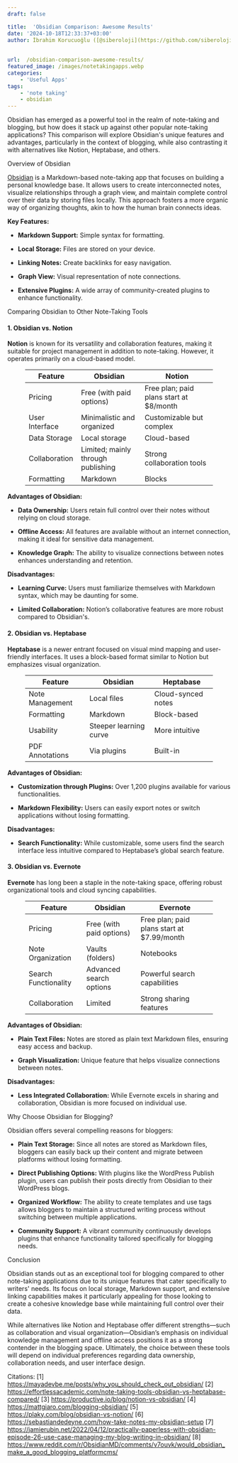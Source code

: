 ```yaml
---
draft: false

title:  'Obsidian Comparison: Awesome Results'
date: '2024-10-18T12:33:37+03:00'
author: İbrahim Korucuoğlu ([@siberoloji](https://github.com/siberoloji))
 
 
url:  /obsidian-comparison-awesome-results/
featured_image: /images/notetakingapps.webp
categories:
    - 'Useful Apps'
tags:
    - 'note taking'
    - obsidian
---
```



Obsidian has emerged as a powerful tool in the realm of note-taking and blogging, but how does it stack up against other popular note-taking applications? This comparison will explore Obsidian's unique features and advantages, particularly in the context of blogging, while also contrasting it with alternatives like Notion, Heptabase, and others.



Overview of Obsidian



<a href="https://www.siberoloji.com/exploring-the-obsidian-app-for-efficiency/" target="_blank" rel="noopener" title="">Obsidian</a> is a Markdown-based note-taking app that focuses on building a personal knowledge base. It allows users to create interconnected notes, visualize relationships through a graph view, and maintain complete control over their data by storing files locally. This approach fosters a more organic way of organizing thoughts, akin to how the human brain connects ideas.



**Key Features:**


* **Markdown Support:** Simple syntax for formatting.

* **Local Storage:** Files are stored on your device.

* **Linking Notes:** Create backlinks for easy navigation.

* **Graph View:** Visual representation of note connections.

* **Extensive Plugins:** A wide array of community-created plugins to enhance functionality.




Comparing Obsidian to Other Note-Taking Tools


#### 1. Obsidian vs. Notion



**Notion** is known for its versatility and collaboration features, making it suitable for project management in addition to note-taking. However, it operates primarily on a cloud-based model.


<!-- wp:table -->
<figure class="wp-block-table"><table class="has-fixed-layout"><thead><tr><th>Feature</th><th>Obsidian</th><th>Notion</th></tr></thead><tbody><tr><td>Pricing</td><td>Free (with paid options)</td><td>Free plan; paid plans start at $8/month</td></tr><tr><td>User Interface</td><td>Minimalistic and organized</td><td>Customizable but complex</td></tr><tr><td>Data Storage</td><td>Local storage</td><td>Cloud-based</td></tr><tr><td>Collaboration</td><td>Limited; mainly through publishing</td><td>Strong collaboration tools</td></tr><tr><td>Formatting</td><td>Markdown</td><td>Blocks</td></tr></tbody></table></figure>
<!-- /wp:table -->


**Advantages of Obsidian:**


* **Data Ownership:** Users retain full control over their notes without relying on cloud storage.

* **Offline Access:** All features are available without an internet connection, making it ideal for sensitive data management.

* **Knowledge Graph:** The ability to visualize connections between notes enhances understanding and retention.




**Disadvantages:**


* **Learning Curve:** Users must familiarize themselves with Markdown syntax, which may be daunting for some.

* **Limited Collaboration:** Notion’s collaborative features are more robust compared to Obsidian's.



#### 2. Obsidian vs. Heptabase



**Heptabase** is a newer entrant focused on visual mind mapping and user-friendly interfaces. It uses a block-based format similar to Notion but emphasizes visual organization.


<!-- wp:table -->
<figure class="wp-block-table"><table class="has-fixed-layout"><thead><tr><th>Feature</th><th>Obsidian</th><th>Heptabase</th></tr></thead><tbody><tr><td>Note Management</td><td>Local files</td><td>Cloud-synced notes</td></tr><tr><td>Formatting</td><td>Markdown</td><td>Block-based</td></tr><tr><td>Usability</td><td>Steeper learning curve</td><td>More intuitive</td></tr><tr><td>PDF Annotations</td><td>Via plugins</td><td>Built-in</td></tr></tbody></table></figure>
<!-- /wp:table -->


**Advantages of Obsidian:**


* **Customization through Plugins:** Over 1,200 plugins available for various functionalities.

* **Markdown Flexibility:** Users can easily export notes or switch applications without losing formatting.




**Disadvantages:**


* **Search Functionality:** While customizable, some users find the search interface less intuitive compared to Heptabase’s global search feature.



#### 3. Obsidian vs. Evernote



**Evernote** has long been a staple in the note-taking space, offering robust organizational tools and cloud syncing capabilities.


<!-- wp:table -->
<figure class="wp-block-table"><table class="has-fixed-layout"><thead><tr><th>Feature</th><th>Obsidian</th><th>Evernote</th></tr></thead><tbody><tr><td>Pricing</td><td>Free (with paid options)</td><td>Free plan; paid plans start at $7.99/month</td></tr><tr><td>Note Organization</td><td>Vaults (folders)</td><td>Notebooks</td></tr><tr><td>Search Functionality</td><td>Advanced search options</td><td>Powerful search capabilities</td></tr><tr><td>Collaboration</td><td>Limited</td><td>Strong sharing features</td></tr></tbody></table></figure>
<!-- /wp:table -->


**Advantages of Obsidian:**


* **Plain Text Files:** Notes are stored as plain text Markdown files, ensuring easy access and backup.

* **Graph Visualization:** Unique feature that helps visualize connections between notes.




**Disadvantages:**


* **Less Integrated Collaboration:** While Evernote excels in sharing and collaboration, Obsidian is more focused on individual use.




Why Choose Obsidian for Blogging?



Obsidian offers several compelling reasons for bloggers:


* **Plain Text Storage:** Since all notes are stored as Markdown files, bloggers can easily back up their content and migrate between platforms without losing formatting.

* **Direct Publishing Options:** With plugins like the WordPress Publish plugin, users can publish their posts directly from Obsidian to their WordPress blogs.

* **Organized Workflow:** The ability to create templates and use tags allows bloggers to maintain a structured writing process without switching between multiple applications.

* **Community Support:** A vibrant community continuously develops plugins that enhance functionality tailored specifically for blogging needs.




Conclusion



Obsidian stands out as an exceptional tool for blogging compared to other note-taking applications due to its unique features that cater specifically to writers' needs. Its focus on local storage, Markdown support, and extensive linking capabilities makes it particularly appealing for those looking to create a cohesive knowledge base while maintaining full control over their data.



While alternatives like Notion and Heptabase offer different strengths—such as collaboration and visual organization—Obsidian’s emphasis on individual knowledge management and offline access positions it as a strong contender in the blogging space. Ultimately, the choice between these tools will depend on individual preferences regarding data ownership, collaboration needs, and user interface design.



Citations: [1] https://mayadevbe.me/posts/why_you_should_check_out_obsidian/ [2] https://effortlessacademic.com/note-taking-tools-obsidian-vs-heptabase-compared/ [3] <a href="https://productive.io/blog/notion-vs-obsidian/" target="_blank" rel="noopener" title="">https://productive.io/blog/notion-vs-obsidian/</a> [4] https://mattgiaro.com/blogging-obsidian/ [5] https://plaky.com/blog/obsidian-vs-notion/ [6] https://sebastiandedeyne.com/how-take-notes-my-obsidian-setup [7] https://jamierubin.net/2022/04/12/practically-paperless-with-obsidian-episode-26-use-case-managing-my-blog-writing-in-obsidian/ [8] https://www.reddit.com/r/ObsidianMD/comments/v7ouvk/would_obsidian_make_a_good_blogging_platformcms/

